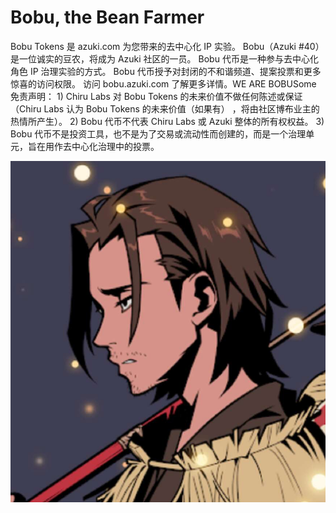 # Bobu, the Bean Farmer

Bobu Tokens 是 azuki.com 为您带来的去中心化 IP 实验。 Bobu（Azuki #40）是一位诚实的豆农，将成为 Azuki 社区的一员。 Bobu 代币是一种参与去中心化角色 IP 治理实验的方式。 Bobu 代币授予对封闭的不和谐频道、提案投票和更多惊喜的访问权限。 访问 bobu.azuki.com 了解更多详情。WE ARE BOBUSome 免责声明： 1) Chiru Labs 对 Bobu Tokens 的未来价值不做任何陈述或保证（Chiru Labs 认为 Bobu Tokens 的未来价值（如果有） ，将由社区博布业主的热情所产生）。 2) Bobu 代币不代表 Chiru Labs 或 Azuki 整体的所有权权益。 3) Bobu 代币不是投资工具，也不是为了交易或流动性而创建的，而是一个治理单元，旨在用作去中心化治理中的投票。

![nft](1662150303731.jpg)

